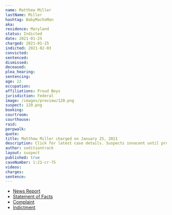 ```yaml
---
name: Matthew Miller
lastName: Miller
hashtag: BabyMachoMan
aka:
residence: Maryland
status: Indicted
date: 2021-01-25
charged: 2021-01-25
indicted: 2021-02-03
convicted:
sentenced:
dismissed:
deceased:
plea_hearing:
sentencing:
age: 22
occupation:
affiliations: Proud Boys
jurisdiction: Federal
image: /images/preview/120.png
suspect: 120.png
booking:
courtroom:
courthouse:
raid:
perpwalk:
quote:
title: Matthew Miller charged on January 25, 2021
description: Click for latest case details. Suspects innocent until proven guilty.
author: seditiontrack
layout: suspect
published: true
caseNumber: 1:21-cr-75
videos:
charges:
sentence:
---
```

- [News Report](https://www.wbaltv.com/article/fbi-charge-matthew-miller-cooksville-us-capitol-riot/35312595)
- [Statement of Facts](https://www.justice.gov/opa/page/file/1360201/download)
- [Complaint](https://www.justice.gov/opa/page/file/1360201/download)
- [Indictment](https://www.justice.gov/usao-dc/case-multi-defendant/file/1461761/download)

